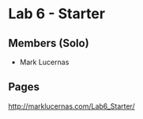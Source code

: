 # Lab 6 - Starter

## Members (Solo)

- Mark Lucernas

## Pages

http://marklucernas.com/Lab6_Starter/
